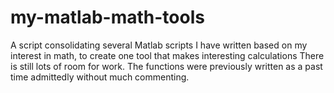 # my-matlab-math-tools
A script consolidating several Matlab scripts I have written based on my interest in math, to create one tool that makes interesting calculations
There is still lots of room for work. The functions were previously written as a past time admittedly without much commenting.
